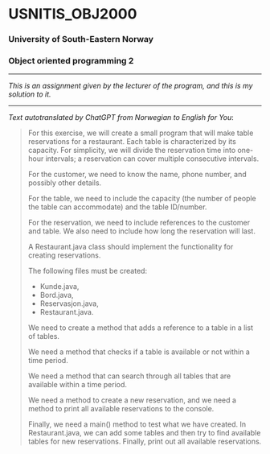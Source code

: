 # USNITIS_OBJ2000
### University of South-Eastern Norway
### Object oriented programming 2

---

_This is an assignment given by the lecturer of the program, and this is my solution to it._

---

_Text autotranslated by ChatGPT from Norwegian to English for You_:


> For this exercise, we will create a small program that will make table reservations for a restaurant. Each table is 
> characterized by its capacity. For simplicity, we will divide the reservation time into one-hour intervals; a reservation can cover multiple consecutive intervals.  
>
> For the customer, we need to know the name, phone number, and possibly other details.  
>
> For the table, we need to include the capacity (the number of people the table can accommodate) and the table ID/number.  
>
> For the reservation, we need to include references to the customer and table. We also need to include how long the reservation will last.  
>
> A Restaurant.java class should implement the functionality for creating reservations.  
>
> The following files must be created: 
> - Kunde.java, 
> - Bord.java, 
> - Reservasjon.java, 
> - Restaurant.java.  
>
> We need to create a method that adds a reference to a table in a list of tables.  
>
> We need a method that checks if a table is available or not within a time period.  
>
> We need a method that can search through all tables that are available within a time period.  
>
> We need a method to create a new reservation, and we need a method to print all available reservations to the console.  
>
> Finally, we need a main() method to test what we have created. In Restaurant.java, we can add some tables and then try to find available tables for new reservations. Finally, print out all available reservations.